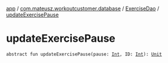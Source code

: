 [app](../../index.md) / [com.mateusz.workoutcustomer.database](../index.md) / [ExerciseDao](index.md) / [updateExercisePause](./update-exercise-pause.md)

# updateExercisePause

`abstract fun updateExercisePause(pause: `[`Int`](https://kotlinlang.org/api/latest/jvm/stdlib/kotlin/-int/index.html)`, ID: `[`Int`](https://kotlinlang.org/api/latest/jvm/stdlib/kotlin/-int/index.html)`): `[`Unit`](https://kotlinlang.org/api/latest/jvm/stdlib/kotlin/-unit/index.html)